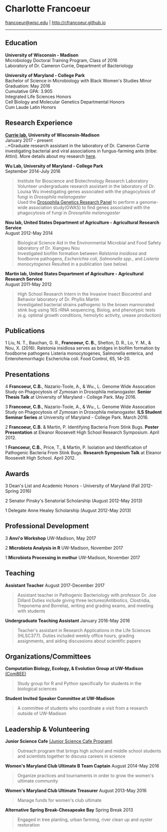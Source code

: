 # Charlotte Francoeur

<francoeur@wisc.edu> | http://cfrancoeur.github.io

-----
## Education

**University of Wisconsin - Madison**  
Microbiology Doctoral Training Program, Class of 2016  
Laboratory of Dr. Cameron Currie, Department of Bacteriology

**University of Maryland - College Park**  
Bachelor of Science in Microbiology with Black Women's Studies Minor  
Graduation: May 2016  
Cumulative GPA: 3.905  
Integrated Life Sciences Honors  
Cell Biology and Molecular Genetics Departmental Honors  
Cum Laude Latin Honors  

## Research Experience
**[Currie lab](https://currielab.wisc.edu/), University of Wisconsin-Madison**  
January 2017 - present  
..*Graduate research assistant in the laboratory of Dr. Cameron Currie investigating bacterial and viral associations in fungus-farming ants (tribe: Attini). More details about my research [here](https://cfrancoeur.github.io/research/).

**Wu Lab, University of Maryland - College Park**  
September 2014-July 2016  
>Institute for Bioscience and Biotechnology Research Laboratory  
>Volunteer undergraduate research assistant in the laboratory of Dr. Louisa Wu investigating genes associated with the phagocytosis of fungi in *Drosophila melanogaster*   
>Used the [Drosophila Genetics Research Panel](http://dgrp2.gnets.ncsu.edu/) to perform a genome-wide association study(GWAS) to find genes associated with the phagocytosis of fungi in *Drosophila melanogaster*   

**Nou lab, United States Department of Agriculture - Agricultural Research Service**  
August 2012-May 2014  
>Biological Science Aid in the Environmental Microbial and Food Safety laboratory of Dr. Xiangwu Nou  
>Investigated biofilm formation between *Ralstonia insidiosa* and foodborne pathogens, *Escherichia coli*, *Salmonella spp.*, and *Listeria monocytogenes*
>Resulted in a publication (see below)

**Martin lab, United States Department of Agriculture - Agricultural Research Service**  
August 2011-May 2012  
>High School Research Intern in the Invasive Insect Biocontrol and Behavior laboratory of Dr. Phyllis Martin  
>Investigated bacterial strains pathogenic to the brown marmorated stink bug using 16S rRNA sequencing, Biolog, and phenotypic tests (e.g. optimal growth conditions, hemolytic activity, urease production)  

## Publications

1 Liu, N. T., Bauchan, G. R., **Francoeur, C. B.**, Shelton, D. R., Lo, Y. M., & Nou, X. (2016). Ralstonia insidiosa serves as bridges in biofilm formation by foodborne pathogens Listeria monocytogenes, Salmonella enterica, and Enterohemorrhagic Escherichia coli. Food Control, 65, 14–20.

## Presentations
4 **Francoeur, C.B.**, Nazario-Toole, A., & Wu., L. Genome Wide Assocation Study on Phagocytosis of Zymosan in Drosophila melanogaster. **Senior Thesis Talk** at University of Maryland - College Park. May 2016.

3 **Francoeur, C.B.**, Nazario-Toole, A., & Wu., L. Genome Wide Assocation Study on Phagocytosis of Zymosan in Drosophila melanogaster. **ILS Student Seminar Series** at University of Maryland - College Park. March 2016.

2 **Francoeur, C.B.** & Martin, P. Identifying Bacteria From Stink Bugs. **Poster Presentation** at Eleanor Roosevelt High School Research Symposium. April 2012.

1 **Francoeur, C.B.**, Price, T., & Martin, P. Isolation and Identification of Pathogenic Bacteria From Stink Bugs. **Research Symposium Talk** at Eleanor Roosevelt High School. April 2012.

## Awards
3 Dean's List and Academic Honors - University of Maryland (Fall 2012-Spring 2016)

2 Senator Pinsky's Senatorial Scholarship (August 2012-May 2013)

1 Delegate Anne Healey Scholarship (August 2012-May 2013)

## Professional Development
3 **Anvi'o Workshop** UW-Madison, May 2017

2 **Microbiota Analysis in R** UW-Madison, November 2017

1 **Microbiota Processing in mothur** UW-Madison, November 2017

## Teaching
**Assistant Teacher**
August 2017-December 2017
> Assistant teacher in Pathogenic Bacteriology with professor Dr. Joe Dillard
>Duties include giving three lectures(Antibiotics, Clostridia, Treponema and Borrelia), writing and grading exams, and meeting with students

**Undergraduate Teaching Assistant**
January 2016-May 2016
> Teacher's assistant in Research Applications in the Life Sciences (HLSC377). Duties included weekly office hours, grading assignments, and aiding discussions about scientific papers

## Organizations/Committees
**Computation Biology, Ecology, & Evolution Group at UW-Madison** [(ComBEE)](https://combee-uw-madison.github.io)
> Study group for R and Python specifically for students in the biological sciences

**Student Invited Speaker Committee at UW-Madison**
> A committee of students who coordinate a visit from a research outside of UW-Madison

## Leadership & Volunteering
**Junior Science Cafe** [(Junior Science Cafe Program)](https://docs.google.com/document/d/11FSEpWUF7sLEIooUIxEXPve3L7TGOv6X2-wiq6UDsKY/edit)
> Outreach program that brings high school and middle school students and scientists together to discuss careers in science

**Women's Maryland Club Ultimate B Team Captain**
August 2014-May 2016
> Organize practices and tournaments in order to grow the women's ultimate community

**Women's Maryland Club Ultimate Treasurer**
August 2013-May 2016
> Manage funds for women's club ultimate

**Alternative Spring Break-Chesapeake Bay**
Spring Break 2013
> Engaged in tree planting, urban farming, river clean up and oyster restoration
